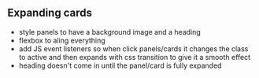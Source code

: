 ## Expanding cards

- style panels to have a background image and a heading
- flexbox to aling everything
- add JS event listeners so when click panels/cards it changes the class to active and then expands with css transition to give it a smooth effect
- heading doesn't come in until the panel/card is fully expanded
